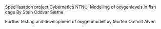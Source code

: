 Speciliasation project Cybernetics NTNU: Modelling of oxygenlevels in fish cage
By Stein Oddvar Sæthe

Further testing and development of oxygenmodell by Morten Omholt Alver
